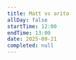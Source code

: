 ```yaml
---
title: Matt vs arito
allDay: false
startTime: 12:00
endTime: 13:00
date: 2025-09-21
completed: null
---
```

